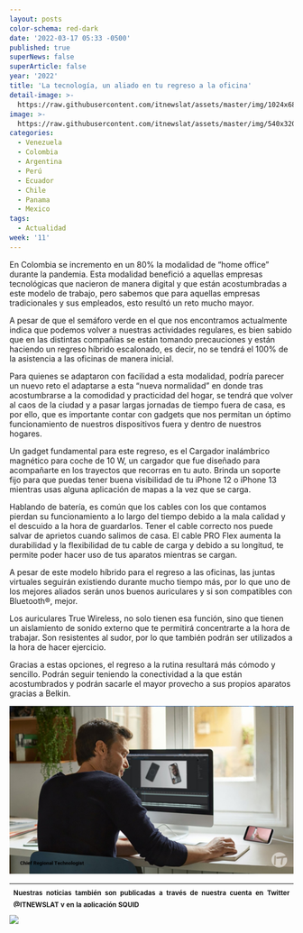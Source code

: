 ```yaml
---
layout: posts
color-schema: red-dark
date: '2022-03-17 05:33 -0500'
published: true
superNews: false
superArticle: false
year: '2022'
title: 'La tecnología, un aliado en tu regreso a la oficina'
detail-image: >-
  https://raw.githubusercontent.com/itnewslat/assets/master/img/1024x680/hombre-con-compu-y-celular-g.jpg
image: >-
  https://raw.githubusercontent.com/itnewslat/assets/master/img/540x320/hombre-con-compu-y-celular-p.jpg
categories:
  - Venezuela
  - Colombia
  - Argentina
  - Perú
  - Ecuador
  - Chile
  - Panama
  - Mexico
tags:
  - Actualidad
week: '11'
---
```

En Colombia se incremento en un 80% la modalidad de “home office” durante la pandemia. Esta modalidad benefició a aquellas empresas tecnológicas que nacieron de manera digital y que están acostumbradas a este modelo de trabajo, pero sabemos que para aquellas empresas tradicionales y sus empleados, esto resultó un reto mucho mayor. 
 
A pesar de que el semáforo verde en el que nos encontramos actualmente indica que podemos volver a nuestras actividades regulares, es bien sabido que en las distintas compañías se están tomando precauciones y están haciendo un regreso híbrido escalonado, es decir, no se tendrá el 100% de la asistencia a las oficinas de manera inicial.
 
Para quienes se adaptaron con facilidad a esta modalidad, podría parecer un nuevo reto el adaptarse a esta “nueva normalidad” en donde tras acostumbrarse a la comodidad y practicidad del hogar, se tendrá que volver al caos de la ciudad y a pasar largas jornadas de tiempo fuera de casa, es por ello, que es importante contar con gadgets que nos permitan un óptimo funcionamiento de nuestros dispositivos fuera y dentro de nuestros hogares.
 
Un gadget fundamental para este regreso, es el Cargador inalámbrico magnético para coche de 10 W, un cargador que fue diseñado para acompañarte en los trayectos que recorras en tu auto. Brinda un soporte fijo para que puedas tener buena visibilidad de tu iPhone 12 o iPhone 13 mientras usas alguna aplicación de mapas a la vez que se carga.

Hablando de batería, es común que los cables con los que contamos pierdan su funcionamiento a lo largo del tiempo debido a la mala calidad y el descuido a la hora de guardarlos. Tener el cable correcto nos puede salvar de aprietos cuando salimos de casa. El cable PRO Flex aumenta la durabilidad y la flexibilidad de tu cable de carga y debido a su longitud, te permite poder hacer uso de tus aparatos mientras se cargan.

A pesar de este modelo híbrido para el regreso a las oficinas, las juntas virtuales seguirán existiendo durante mucho tiempo más, por lo que uno de los mejores aliados serán unos buenos auriculares y si son compatibles con Bluetooth®, mejor. 

Los auriculares True Wireless, no solo tienen esa función, sino que tienen un aislamiento de sonido externo que te permitirá concentrarte a la hora de trabajar. Son resistentes al sudor, por lo que también podrán ser utilizados a la hora de hacer ejercicio. 

Gracias a estas opciones, el regreso a la rutina resultará más cómodo y sencillo. Podrán seguir teniendo la conectividad a la que están acostumbrados y podrán sacarle el mayor provecho a sus propios aparatos gracias a Belkin.


![](https://raw.githubusercontent.com/itnewslat/assets/master/img/540x320/hombre-con-compu-y-celular-p.jpg)

<table style="height: 42px;" width="569">
<tbody>
<tr>
<td style="text-align: justify;"><sub><strong>Nuestras noticias también son publicadas a través de nuestra cuenta en Twitter <a href="https://twitter.com/itnewslat?lang=es">@ITNEWSLAT</a> y en la aplicación <a href="https://squidapp.co/en/">SQUID</a></strong></sub></td>
</tr>
</tbody>
</table>

<img src="https://tracker.metricool.com/c3po.jpg?hash=56f88a41e39ab42c063cc51676587a04"/>